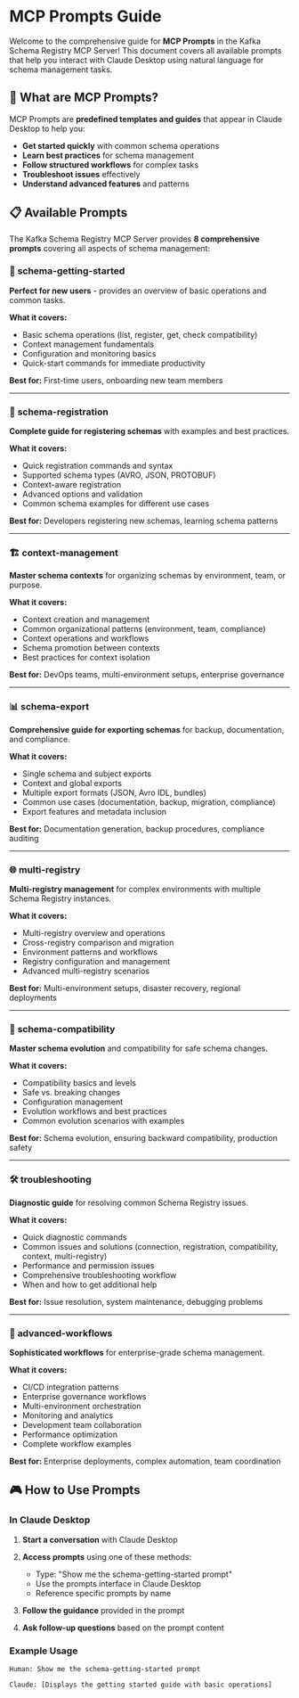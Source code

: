 # MCP Prompts Guide

Welcome to the comprehensive guide for **MCP Prompts** in the Kafka Schema Registry MCP Server! This document covers all available prompts that help you interact with Claude Desktop using natural language for schema management tasks.

## 🎯 What are MCP Prompts?

MCP Prompts are **predefined templates and guides** that appear in Claude Desktop to help you:
- **Get started quickly** with common schema operations
- **Learn best practices** for schema management
- **Follow structured workflows** for complex tasks
- **Troubleshoot issues** effectively
- **Understand advanced features** and patterns

## 📋 Available Prompts

The Kafka Schema Registry MCP Server provides **8 comprehensive prompts** covering all aspects of schema management:

### 🚀 **schema-getting-started**
**Perfect for new users** - provides an overview of basic operations and common tasks.

**What it covers:**
- Basic schema operations (list, register, get, check compatibility)
- Context management fundamentals
- Configuration and monitoring basics
- Quick-start commands for immediate productivity

**Best for:** First-time users, onboarding new team members

---

### 📝 **schema-registration**
**Complete guide for registering schemas** with examples and best practices.

**What it covers:**
- Quick registration commands and syntax
- Supported schema types (AVRO, JSON, PROTOBUF)
- Context-aware registration
- Advanced options and validation
- Common schema examples for different use cases

**Best for:** Developers registering new schemas, learning schema patterns

---

### 🏗️ **context-management**
**Master schema contexts** for organizing schemas by environment, team, or purpose.

**What it covers:**
- Context creation and management
- Common organizational patterns (environment, team, compliance)
- Context operations and workflows
- Schema promotion between contexts
- Best practices for context isolation

**Best for:** DevOps teams, multi-environment setups, enterprise governance

---

### 📊 **schema-export**
**Comprehensive guide for exporting schemas** for backup, documentation, and compliance.

**What it covers:**
- Single schema and subject exports
- Context and global exports
- Multiple export formats (JSON, Avro IDL, bundles)
- Common use cases (documentation, backup, migration, compliance)
- Export features and metadata inclusion

**Best for:** Documentation generation, backup procedures, compliance auditing

---

### 🌐 **multi-registry**
**Multi-registry management** for complex environments with multiple Schema Registry instances.

**What it covers:**
- Multi-registry overview and operations
- Cross-registry comparison and migration
- Environment patterns and workflows
- Registry configuration and management
- Advanced multi-registry scenarios

**Best for:** Multi-environment setups, disaster recovery, regional deployments

---

### 🔄 **schema-compatibility**
**Master schema evolution** and compatibility for safe schema changes.

**What it covers:**
- Compatibility basics and levels
- Safe vs. breaking changes
- Configuration management
- Evolution workflows and best practices
- Common evolution scenarios with examples

**Best for:** Schema evolution, ensuring backward compatibility, production safety

---

### 🛠️ **troubleshooting**
**Diagnostic guide** for resolving common Schema Registry issues.

**What it covers:**
- Quick diagnostic commands
- Common issues and solutions (connection, registration, compatibility, context, multi-registry)
- Performance and permission issues
- Comprehensive troubleshooting workflow
- When and how to get additional help

**Best for:** Issue resolution, system maintenance, debugging problems

---

### 🚀 **advanced-workflows**
**Sophisticated workflows** for enterprise-grade schema management.

**What it covers:**
- CI/CD integration patterns
- Enterprise governance workflows
- Multi-environment orchestration
- Monitoring and analytics
- Development team collaboration
- Performance optimization
- Complete workflow examples

**Best for:** Enterprise deployments, complex automation, team coordination

## 🎮 How to Use Prompts

### In Claude Desktop

1. **Start a conversation** with Claude Desktop
2. **Access prompts** using one of these methods:
   - Type: "Show me the schema-getting-started prompt"
   - Use the prompts interface in Claude Desktop
   - Reference specific prompts by name

3. **Follow the guidance** provided in the prompt
4. **Ask follow-up questions** based on the prompt content

### Example Usage

```
Human: Show me the schema-getting-started prompt

Claude: [Displays the getting started guide with basic operations] 